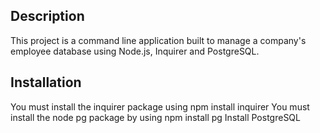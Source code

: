 ## Description
This project is a command line application built to manage a company's employee database using Node.js, Inquirer and PostgreSQL.
## Installation
You must install the inquirer package using npm install inquirer
You must install the node pg package by using npm install pg
Install PostgreSQL

